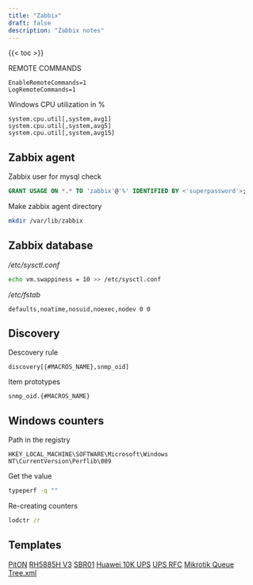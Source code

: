 ```yaml
---
title: "Zabbix"
draft: false
description: "Zabbix notes"
---
```


{{< toc >}}

REMOTE COMMANDS

```text
EnableRemoteCommands=1
LogRemoteCommands=1
```

Windows CPU utilization in %

```text
system.cpu.util[,system,avg1]
system.cpu.util[,system,avg5]
system.cpu.util[,system,avg15]
```

## Zabbix agent

Zabbix user for mysql check

```sql
GRANT USAGE ON *.* TO 'zabbix'@'%' IDENTIFIED BY <'superpassword'>;
```

Make zabbix agent directory

```bash
mkdir /var/lib/zabbix
```

## Zabbix database

_/etc/sysctl.conf_

```bash
echo vm.swappiness = 10 >> /etc/sysctl.conf
```

_/etc/fstab_

```text
defaults,noatime,nosuid,noexec,nodev 0 0
```

## Discovery

Descovery rule

```text
discovery[{#MACROS_NAME},snmp_oid]
```

Item prototypes

```text
snmp_oid.{#MACROS_NAME}
```

## Windows counters

Path in the registry

```text
HKEY_LOCAL_MACHINE\SOFTWARE\Microsoft\Windows NT\CurrentVersion\Perflib\009
```

Get the value

```cmd
typeperf -q ""
```

Re-creating counters

```cmd
lodctr /r
```

## Templates

[PitON](https://github.com/pgalonza/Notes-files/blob/main/zabbix/templates/PitON-XM20.xml)
[RH5885H V3](https://github.com/pgalonza/Notes-files/blob/main/zabbix/templates/RH5885H-V3.xml)
[SBR01](https://github.com/pgalonza/Notes-files/blob/main/zabbix/templates/SBR01.xml)
[Huawei 10K UPS](https://github.com/pgalonza/Notes-files/blob/main/zabbix/templates/Huawei-10K-UPS.xml)
[UPS RFC](https://github.com/pgalonza/Notes-files/blob/main/zabbix/templates/UPS-RFC.xml)
[Mikrotik Queue Tree.xml](https://github.com/pgalonza/Notes-files/blob/main/zabbix/templates/mikrotik-Queue-Tree.xml)
